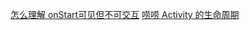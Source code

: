 [怎么理解 onStart可见但不可交互](https://mp.weixin.qq.com/s/vOO7VteOAEUzPy9N53DjWg)
[唠唠 Activity 的生命周期](https://mp.weixin.qq.com/s/ExeWBby-LkGi8q2mSeVQ-g)  

